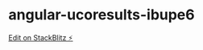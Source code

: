 # angular-ucoresults-ibupe6

[Edit on StackBlitz ⚡️](https://stackblitz.com/edit/angular-ucoresults-ibupe6)